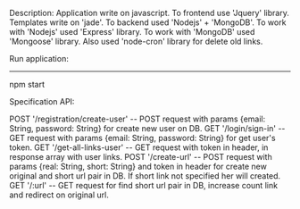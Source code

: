  Description:
 Application write on javascript. To frontend use 'Jquery' library. Templates write on 'jade'. To backend used 'Nodejs' + 'MongoDB'.
 To work with 'Nodejs' used 'Express' library. To work with 'MongoDB'  used 'Mongoose' library. Also used 'node-cron' library for delete old links.


 Run application:
   ***
   npm start

 Specification API:

POST '/registration/create-user' -- POST request with params {email: String, password: String} for create new user on DB.
GET '/login/sign-in' -- GET request with params {email: String, password: String} for get user's token.
GET '/get-all-links-user' -- GET request with token in header, in response array with user links.
POST '/create-url' -- POST request with params {real: String, short: String} and token in header for create new original and short url pair in DB.
    If short link not specified her will created.
GET '/:url' -- GET request for find short url pair in DB, increase count link and redirect on original url.
